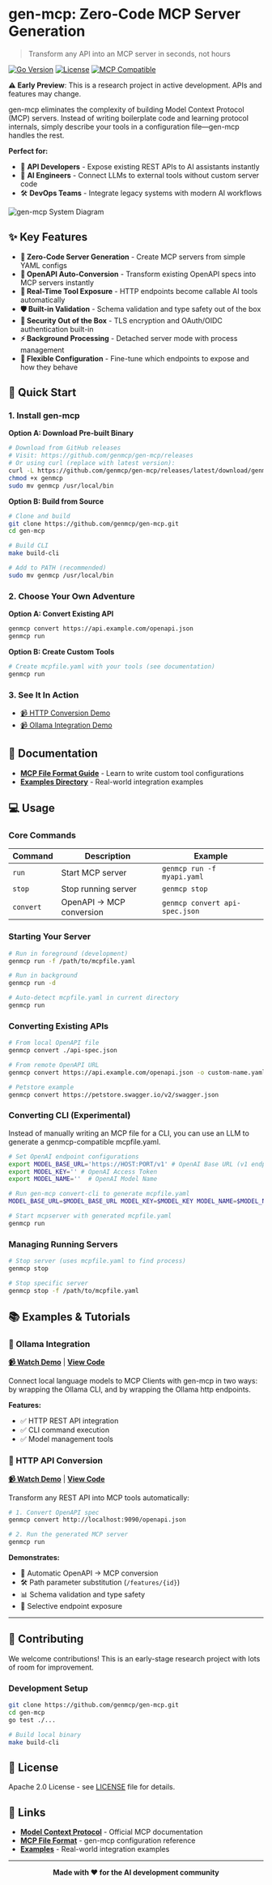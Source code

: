 # gen-mcp: Zero-Code MCP Server Generation

> Transform any API into an MCP server in seconds, not hours

[![Go Version](https://img.shields.io/badge/Go-1.21+-00ADD8?style=flat&logo=go)](https://golang.org/)
[![License](https://img.shields.io/badge/License-Apache%202.0-blue.svg)](LICENSE)
[![MCP Compatible](https://img.shields.io/badge/MCP-Compatible-green.svg)](https://modelcontextprotocol.io/)

**⚠️ Early Preview**: This is a research project in active development. APIs and features may change.

gen-mcp eliminates the complexity of building Model Context Protocol (MCP) servers. Instead of writing boilerplate code and learning protocol internals, simply describe your tools in a configuration file—gen-mcp handles the rest.

**Perfect for:**
- 🔌 **API Developers** - Expose existing REST APIs to AI assistants instantly
- 🤖 **AI Engineers** - Connect LLMs to external tools without custom server code  
- 🛠️ **DevOps Teams** - Integrate legacy systems with modern AI workflows

![gen-mcp System Diagram](./docs/gen-mcp-system-diagram.jpg)

## ✨ Key Features

- **🚀 Zero-Code Server Generation** - Create MCP servers from simple YAML configs
- **📡 OpenAPI Auto-Conversion** - Transform existing OpenAPI specs into MCP servers instantly
- **🔄 Real-Time Tool Exposure** - HTTP endpoints become callable AI tools automatically
- **🛡️ Built-in Validation** - Schema validation and type safety out of the box
- **🔐 Security Out of the Box** - TLS encryption and OAuth/OIDC authentication built-in
- **⚡ Background Processing** - Detached server mode with process management
- **🔧 Flexible Configuration** - Fine-tune which endpoints to expose and how they behave

## 🚀 Quick Start

### 1. Install gen-mcp

**Option A: Download Pre-built Binary**
```bash
# Download from GitHub releases
# Visit: https://github.com/genmcp/gen-mcp/releases
# Or using curl (replace with latest version):
curl -L https://github.com/genmcp/gen-mcp/releases/latest/download/genmcp-linux-amd64 -o genmcp
chmod +x genmcp
sudo mv genmcp /usr/local/bin
```

**Option B: Build from Source**
```bash
# Clone and build
git clone https://github.com/genmcp/gen-mcp.git
cd gen-mcp

# Build CLI
make build-cli

# Add to PATH (recommended)
sudo mv genmcp /usr/local/bin
```

### 2. Choose Your Own Adventure

**Option A: Convert Existing API**
```bash
genmcp convert https://api.example.com/openapi.json
genmcp run
```

**Option B: Create Custom Tools**
```bash
# Create mcpfile.yaml with your tools (see documentation)
genmcp run
```

### 3. See It In Action
- [📹 HTTP Conversion Demo](https://youtu.be/boMyFzpgJoA) 
- [📹 Ollama Integration Demo](https://youtu.be/yqJV9rNwfg8)

## 📖 Documentation

- **[MCP File Format Guide](./docs/mcp_file_format.md)** - Learn to write custom tool configurations
- **[Examples Directory](./examples/)** - Real-world integration examples

## 💻 Usage

### Core Commands

| Command | Description | Example |
|---------|-------------|---------|
| `run` | Start MCP server | `genmcp run -f myapi.yaml` |
| `stop` | Stop running server | `genmcp stop` |
| `convert` | OpenAPI → MCP conversion | `genmcp convert api-spec.json` |

### Starting Your Server

```bash
# Run in foreground (development)
genmcp run -f /path/to/mcpfile.yaml

# Run in background
genmcp run -d

# Auto-detect mcpfile.yaml in current directory
genmcp run
```

### Converting Existing APIs

```bash
# From local OpenAPI file
genmcp convert ./api-spec.json

# From remote OpenAPI URL
genmcp convert https://api.example.com/openapi.json -o custom-name.yaml

# Petstore example
genmcp convert https://petstore.swagger.io/v2/swagger.json
```

### Converting CLI (Experimental)

Instead of manually writing an MCP file for a CLI, you can use an LLM to generate a genmcp-compatible mcpfile.yaml.

```bash
# Set OpenAI endpoint configurations
export MODEL_BASE_URL='https://HOST:PORT/v1' # OpenAI Base URL (v1 endpoint)
export MODEL_KEY='' # OpenAI Access Token
export MODEL_NAME=''  # OpenAI Model Name

# Run gen-mcp convert-cli to generate mcpfile.yaml
MODEL_BASE_URL=$MODEL_BASE_URL MODEL_KEY=$MODEL_KEY MODEL_NAME=$MODEL_NAME genmcp convert-cli "podman images"

# Start mcpserver with generated mcpfile.yaml 
genmcp run
```


### Managing Running Servers

```bash
# Stop server (uses mcpfile.yaml to find process)
genmcp stop

# Stop specific server
genmcp stop -f /path/to/mcpfile.yaml
```

## 📚 Examples & Tutorials

### 🤖 Ollama Integration
**[📹 Watch Demo](https://youtu.be/yqJV9rNwfg8)** | **[View Code](./examples/ollama/)**

Connect local language models to MCP Clients with gen-mcp in two ways: by wrapping the Ollama CLI, and by wrapping the Ollama http endpoints.

**Features:**
- ✅ HTTP REST API integration
- ✅ CLI command execution  
- ✅ Model management tools

### 🔗 HTTP API Conversion
**[📹 Watch Demo](https://youtu.be/boMyFzpgJoA)** | **[View Code](./examples/http-conversion/)**

Transform any REST API into MCP tools automatically:

```bash
# 1. Convert OpenAPI spec
genmcp convert http://localhost:9090/openapi.json

# 2. Run the generated MCP server
genmcp run
```

**Demonstrates:**
- 🔄 Automatic OpenAPI → MCP conversion
- 🛠️ Path parameter substitution (`/features/{id}`)
- 📊 Schema validation and type safety
- 🎯 Selective endpoint exposure

---

## 🤝 Contributing

We welcome contributions! This is an early-stage research project with lots of room for improvement.

### Development Setup
```bash
git clone https://github.com/genmcp/gen-mcp.git
cd gen-mcp
go test ./...

# Build local binary
make build-cli
```

## 📄 License

Apache 2.0 License - see [LICENSE](LICENSE) file for details.

## 🔗 Links

- **[Model Context Protocol](https://modelcontextprotocol.io/)** - Official MCP documentation
- **[MCP File Format](./docs/mcp_file_format.md)** - gen-mcp configuration reference
- **[Examples](./examples/)** - Real-world integration examples

---

<div align="center">
  <strong>Made with ❤️ for the AI development community</strong>
</div>
